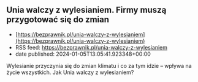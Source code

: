 ## Unia walczy z wylesianiem. Firmy muszą przygotować się do zmian
 - [https://bezprawnik.pl/unia-walczy-z-wylesianiem](https://bezprawnik.pl/unia-walczy-z-wylesianiem)
 - RSS feed: https://bezprawnik.pl/unia-walczy-z-wylesianiem
 - date published: 2024-01-05T13:05:41.923348+00:00

Wylesianie przyczynia się do zmian klimatu i co za tym idzie – wpływa na życie wszystkich. Jak Unia walczy z wylesianiem?

